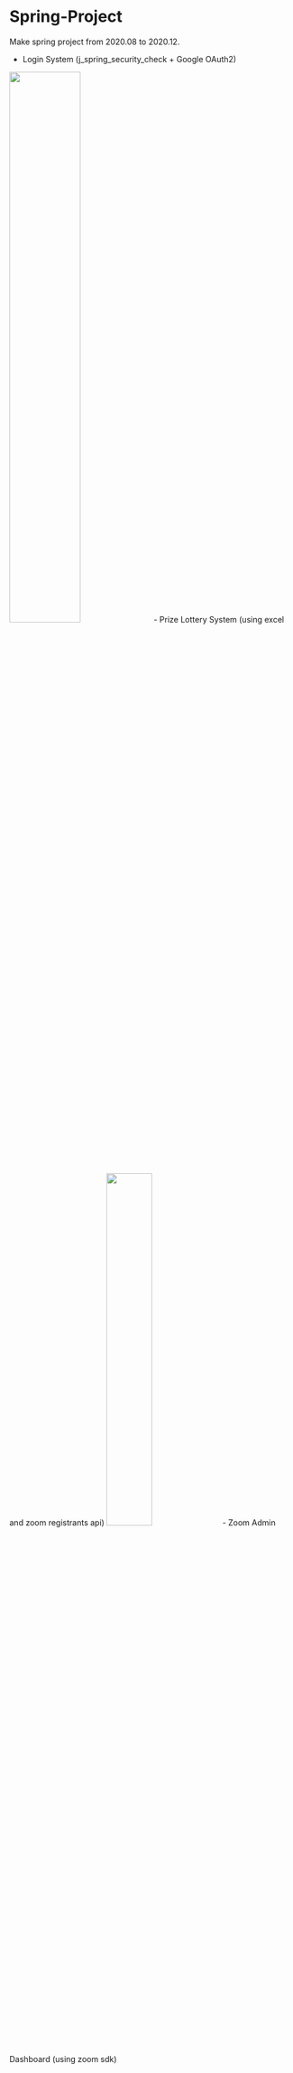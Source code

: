 # Spring-Project
Make spring project from 2020.08 to 2020.12.


- Login System (j_spring_security_check + Google OAuth2)
<img src="https://manuscriptlink-society-file.s3-ap-northeast-1.amazonaws.com/kist/Login-System/signin.png" width="50%">
- Prize Lottery System (using excel and zoom registrants api)
<img src="https://manuscriptlink-society-file.s3-ap-northeast-1.amazonaws.com/kist/prize_lottery/main2.png" width="40%">
- Zoom Admin Dashboard (using zoom sdk)
